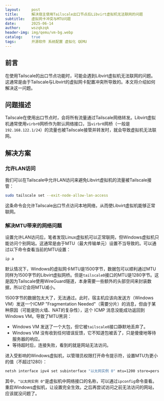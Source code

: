 ```yaml
---
layout:     post
title:      解决宿主使用Tailscale出口节点后Libvirt虚拟机无法联网的问题
subtitle:   虚拟网卡冲突与MTU问题
date:       2025-06-14
author:     wszqkzqk
header-img: img/qemu/vm-bg.webp
catalog:    true
tags:       开源软件 系统配置 虚拟化 QEMU
---
```


## 前言

在使用Tailscale的出口节点功能时，可能会遇到Libvirt虚拟机无法联网的问题。这通常是由于Tailscale与Libvirt的虚拟网卡配置冲突所导致的。本文将介绍如何解决这一问题。

## 问题描述

Tailscale在使用出口节点时，会将所有流量通过Tailscale网络转发。Libvirt虚拟机通常使用`virbr0`网桥作为默认网络接口，当`virbr0`网桥（一般是`192.168.122.1/24`）的流量也被Tailscale接管并转发时，就会导致虚拟机无法联网。

## 解决方案

### 允许LAN访问

我们可以在Tailscale中允许LAN访问来避免Libvirt虚拟机的流量被Tailscale接管：

```bash
sudo tailscale set --exit-node-allow-lan-access
```

这条命令会允许Tailscale出口节点访问本地网络，从而使Libvirt虚拟机能够正常联网。

### 解决MTU带来的网络问题

设置允许LAN访问后，笔者发现Linux虚拟机可以正常联网，但Windows虚拟机只能访问个别网站。这通常是由于MTU（最大传输单元）设置不当导致的。可以通过以下命令查看当前的MTU设置：

```bash
ip a
```

默认情况下，Windows的虚拟网卡MTU是1500字节，数据包可以顺利通过MTU同样为1500字节的Libvirt虚拟网桥。但是`tailscale0`接口的MTU是1280字节。这是因为Tailscale使用WireGuard隧道，本身需要一些额外的头部空间来封装数据，所以它会将MTU减小。

1500字节的数据包太大了，无法通过。此时，宿主机应该向发送方（Windows VM）发送一个ICMP "Fragmentation Needed"（需要分片）的消息，但由于某种原因（可能是防火墙、NAT的复杂性），这个 ICMP 消息没能成功返回到 Windows VM。导致了MTU黑洞：

* Windows VM 发送了一个大包，但它被`tailscale0`接口静默地丢弃了。
* Windows VM 没有收到任何错误反馈，它不知道包被丢了，只是傻傻地等待服务器的响应。
* 等待超时后，连接失败，看到的就是网站无法访问。

进入受影响的Windows虚拟机，以管理员权限打开命令提示符，设置MTU为更小的值（不超过1280）：

```cmd
netsh interface ipv4 set subinterface "以太网实例 0" mtu=1200 store=persistent
```

其中，`"以太网实例 0"`是虚拟机中网络接口的名称，可以通过`ipconfig`命令查看。重启Windows虚拟机，让设置完全生效。之后再尝试访问之前无法访问的网站，应该就没问题了。
